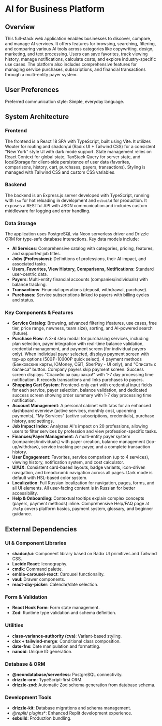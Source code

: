 # AI for Business Platform

## Overview

This full-stack web application enables businesses to discover, compare, and manage AI services. It offers features for browsing, searching, filtering, and comparing various AI tools across categories like copywriting, design, marketing, and text processing. Users can save favorites, track viewing history, manage notifications, calculate costs, and explore industry-specific use cases. The platform also includes comprehensive features for managing service purchases, subscriptions, and financial transactions through a multi-entity payer system.

## User Preferences

Preferred communication style: Simple, everyday language.

## System Architecture

### Frontend

The frontend is a React 18 SPA with TypeScript, built using Vite. It utilizes Wouter for routing and shadcn/ui (Radix UI + Tailwind CSS) for a consistent "New York" style UI with dark mode support. State management relies on React Context for global state, TanStack Query for server state, and localStorage for client-side persistence of user data (favorites, comparisons, history, cart, purchases, payers, transactions). Styling is managed with Tailwind CSS and custom CSS variables.

### Backend

The backend is an Express.js server developed with TypeScript, running with `tsx` for hot reloading in development and `esbuild` for production. It exposes a RESTful API with JSON communication and includes custom middleware for logging and error handling.

### Data Storage

The application uses PostgreSQL via Neon serverless driver and Drizzle ORM for type-safe database interactions. Key data models include:
- **AI Services**: Comprehensive catalog with categories, pricing, features, and supported job titles.
- **Jobs (Professions)**: Definitions of professions, their AI impact, and associated tasks.
- **Users, Favorites, View History, Comparisons, Notifications**: Standard user-centric data.
- **Payers**: Multi-entity financial accounts (companies/individuals) with balance tracking.
- **Transactions**: Financial operations (deposit, withdrawal, purchase).
- **Purchases**: Service subscriptions linked to payers with billing cycles and status.

### Key Components & Features

- **Service Catalog**: Browsing, advanced filtering (features, use cases, free tier, price range, newness, team size), sorting, and AI-powered search (future).
- **Purchase Flow**: A 3-4 step modal for purchasing services, including plan selection, payer integration with real-time balance validation, credential management, and payment screen (for individual payers only). When individual payer selected, displays payment screen with top-up options (500₽-10000₽ quick select), 4 payment methods (Банковские карты, ЮMoney, СБП, SberPay - UI only), and "Списать с баланса" button. Company payers skip payment screen. Success screen displays "Спасибо за ваш заказ!" with 1-7 day processing time notification. It records transactions and links purchases to payers.
- **Shopping Cart System**: Frontend-only cart with credential input fields for each service, payer selection, balance validation, and dedicated success screen showing order summary with 1-7 day processing time notification.
- **Account Management**: A personal cabinet with tabs for an enhanced dashboard overview (active services, monthly cost, upcoming payments), "My Services" (active subscriptions, credentials), purchase history, and settings.
- **Job Impact Index**: Analyzes AI's impact on 20 professions, allowing users to filter services by profession and view profession-specific tasks.
- **Finances/Payer Management**: A multi-entity payer system (companies/individuals) with payer creation, balance management (top-up/withdraw), service tracking per payer, and a complete transaction history.
- **User Engagement**: Favorites, service comparison (up to 4 services), viewing history, notification system, and cost calculator.
- **UI/UX**: Consistent card-based layouts, badge variants, icon-driven navigation, and breadcrumb navigation across all pages. Dark mode is default with HSL-based color system.
- **Localization**: Full Russian localization for navigation, pages, forms, and all UI elements. All user-facing content is in Russian for better accessibility.
- **Help & Onboarding**: Contextual tooltips explain complex concepts (payers, payment methods) inline. Comprehensive Help/FAQ page at `/help` covers platform basics, payment system, glossary, and beginner guidance.

## External Dependencies

### UI & Component Libraries

- **shadcn/ui**: Component library based on Radix UI primitives and Tailwind CSS.
- **Lucide React**: Iconography.
- **cmdk**: Command palette.
- **embla-carousel-react**: Carousel functionality.
- **vaul**: Drawer components.
- **react-day-picker**: Calendar/date selection.

### Form & Validation

- **React Hook Form**: Form state management.
- **Zod**: Runtime type validation and schema definition.

### Utilities

- **class-variance-authority (cva)**: Variant-based styling.
- **clsx + tailwind-merge**: Conditional class composition.
- **date-fns**: Date manipulation and formatting.
- **nanoid**: Unique ID generation.

### Database & ORM

- **@neondatabase/serverless**: PostgreSQL connectivity.
- **drizzle-orm**: TypeScript-first ORM.
- **drizzle-zod**: Automatic Zod schema generation from database schema.

### Development Tools

- **drizzle-kit**: Database migrations and schema management.
- **@replit/* plugins**: Enhanced Replit development experience.
- **esbuild**: Production bundling.